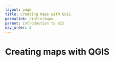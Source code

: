 ```yaml
---
layout: page
title: Creating maps with QGIS
permalink: /intro/maps
parent: Introduction to GIS
nav_order: 2
---
```


# Creating maps with QGIS